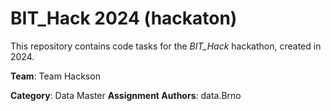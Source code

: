 # BIT_Hack 2024 (hackaton)
This repository contains code tasks for the *BIT_Hack* hackathon, created in 2024.

**Team**: Team Hackson

**Category**: Data Master
**Assignment Authors**: data.Brno
